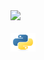  <div>
  <a href="https://github.com/diorginunes">
  <img height="180em" src="https://github-readme-stats.vercel.app/api?username=diorginunes&show_icons=true&theme=dracula&include_all_commits=true&count_private=true"/>
</div>
    
<div style="display: inline_block"><br>
   <img align="center" alt="Rafa-Python" height="30" width="40" src="https://raw.githubusercontent.com/devicons/devicon/master/icons/python/python-original.svg">
</div>
  
  ##
